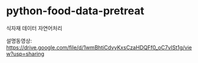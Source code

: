# python-food-data-pretreat
식자재 데이터 자연어처리

설명동영상: https://drive.google.com/file/d/1wmBhtiCdvyKxsCzaHDQFf0_oC7vISt1g/view?usp=sharing
